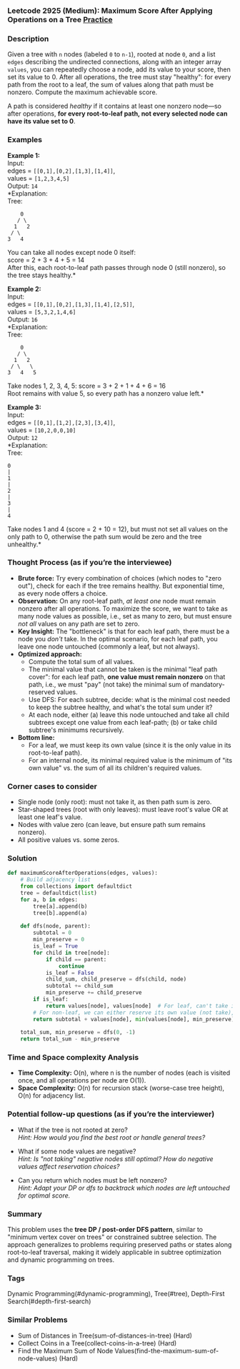 ### Leetcode 2925 (Medium): Maximum Score After Applying Operations on a Tree [Practice](https://leetcode.com/problems/maximum-score-after-applying-operations-on-a-tree)

### Description  
Given a tree with `n` nodes (labeled `0` to `n-1`), rooted at node `0`, and a list `edges` describing the undirected connections, along with an integer array `values`, you can repeatedly choose a node, add its value to your score, then set its value to 0. After all operations, the tree must stay "healthy": for every path from the root to a leaf, the sum of values along that path must be nonzero. Compute the maximum achievable score.

A path is considered *healthy* if it contains at least one nonzero node—so after operations, **for every root-to-leaf path, not every selected node can have its value set to 0**.

### Examples  

**Example 1:**  
Input:  
edges = `[[0,1],[0,2],[1,3],[1,4]]`,  
values = `[1,2,3,4,5]`  
Output: `14`  
*Explanation:   
Tree:  
```
    0
   / \
  1   2
 / \
3   4
```
You can take all nodes except node 0 itself:  
score = 2 + 3 + 4 + 5 = 14  
After this, each root-to-leaf path passes through node 0 (still nonzero), so the tree stays healthy.*

**Example 2:**  
Input:  
edges = `[[0,1],[0,2],[1,3],[1,4],[2,5]]`,  
values = `[5,3,2,1,4,6]`  
Output: `16`  
*Explanation:  
Tree:  
```
    0
   / \
  1   2
 / \   \
3   4   5
```
Take nodes 1, 2, 3, 4, 5: score = 3 + 2 + 1 + 4 + 6 = 16  
Root remains with value 5, so every path has a nonzero value left.*

**Example 3:**  
Input:  
edges = `[[0,1],[1,2],[2,3],[3,4]]`,  
values = `[10,2,0,0,10]`  
Output: `12`  
*Explanation:  
Tree:  
```
0
|
1
|
2
|
3
|
4
```
Take nodes 1 and 4 (score = 2 + 10 = 12), but must not set all values on the only path to 0, otherwise the path sum would be zero and the tree unhealthy.*

### Thought Process (as if you’re the interviewee)  
- **Brute force:** Try every combination of choices (which nodes to "zero out"), check for each if the tree remains healthy. But exponential time, as every node offers a choice.
- **Observation:** On any root-leaf path, *at least one* node must remain nonzero after all operations. To maximize the score, we want to take as many node values as possible, i.e., set as many to zero, but must ensure *not all* values on any path are set to zero.
- **Key Insight:** The "bottleneck" is that for each leaf path, there must be a node you *don't* take. In the optimal scenario, for each leaf path, you leave one node untouched (commonly a leaf, but not always).  
- **Optimized approach:**  
  - Compute the total sum of all values.
  - The minimal value that cannot be taken is the minimal "leaf path cover": for each leaf path, **one value must remain nonzero** on that path, i.e., we must "pay" (not take) the minimal sum of mandatory-reserved values.
  - Use DFS: For each subtree, decide: what is the minimal cost needed to keep the subtree healthy, and what's the total sum under it?  
  - At each node, either (a) leave this node untouched and take all child subtrees except one value from each leaf-path; (b) or take child subtree's minimums recursively.
- **Bottom line:**  
  - For a leaf, we must keep its own value (since it is the only value in its root-to-leaf path).
  - For an internal node, its minimal required value is the minimum of "its own value" vs. the sum of all its children's required values.

### Corner cases to consider  
- Single node (only root): must not take it, as then path sum is zero.
- Star-shaped trees (root with only leaves): must leave root's value OR at least one leaf's value.
- Nodes with value zero (can leave, but ensure path sum remains nonzero).
- All positive values vs. some zeros.

### Solution

```python
def maximumScoreAfterOperations(edges, values):
    # Build adjacency list
    from collections import defaultdict
    tree = defaultdict(list)
    for a, b in edges:
        tree[a].append(b)
        tree[b].append(a)
    
    def dfs(node, parent):
        subtotal = 0
        min_preserve = 0
        is_leaf = True
        for child in tree[node]:
            if child == parent:
                continue
            is_leaf = False
            child_sum, child_preserve = dfs(child, node)
            subtotal += child_sum
            min_preserve += child_preserve
        if is_leaf:
            return values[node], values[node]  # For leaf, can't take its value.
        # For non-leaf, we can either reserve its own value (not take), or the min sum of child-reservations.
        return subtotal + values[node], min(values[node], min_preserve)
    
    total_sum, min_preserve = dfs(0, -1)
    return total_sum - min_preserve
```

### Time and Space complexity Analysis  

- **Time Complexity:** O(n), where n is the number of nodes (each is visited once, and all operations per node are O(1)).
- **Space Complexity:** O(n) for recursion stack (worse-case tree height), O(n) for adjacency list.

### Potential follow-up questions (as if you’re the interviewer)  

- What if the tree is not rooted at zero?  
  *Hint: How would you find the best root or handle general trees?*

- What if some node values are negative?  
  *Hint: Is "not taking" negative nodes still optimal? How do negative values affect reservation choices?*

- Can you return which nodes must be left nonzero?  
  *Hint: Adapt your DP or dfs to backtrack which nodes are left untouched for optimal score.*

### Summary
This problem uses the **tree DP / post-order DFS pattern**, similar to "minimum vertex cover on trees" or constrained subtree selection. The approach generalizes to problems requiring preserved paths or states along root-to-leaf traversal, making it widely applicable in subtree optimization and dynamic programming on trees.

### Tags
Dynamic Programming(#dynamic-programming), Tree(#tree), Depth-First Search(#depth-first-search)

### Similar Problems
- Sum of Distances in Tree(sum-of-distances-in-tree) (Hard)
- Collect Coins in a Tree(collect-coins-in-a-tree) (Hard)
- Find the Maximum Sum of Node Values(find-the-maximum-sum-of-node-values) (Hard)
